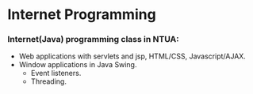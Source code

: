 # Internet Programming
### Internet(Java) programming class in NTUA: 
* Web applications with servlets and jsp, HTML/CSS, Javascript/AJAX.
* Window applications in Java Swing.
    * Event listeners.
    * Threading.
